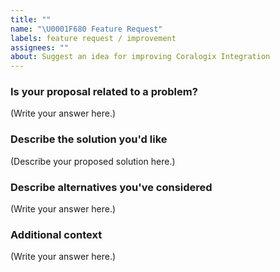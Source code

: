 ```yaml
---
title: ""
name: "\U0001F680 Feature Request"
labels: feature request / improvement
assignees: ""
about: Suggest an idea for improving Coralogix Integration
---
```


### Is your proposal related to a problem?

<!--
  Provide a clear and concise description of what the problem is.
  For example, "I'm always frustrated when..."
  Alternatively, an issue can also be linked here.
-->

(Write your answer here.)

### Describe the solution you'd like

<!--
  Provide a clear and concise description of what you want to happen.
-->

(Describe your proposed solution here.)

### Describe alternatives you've considered

<!--
  Let us know about other solutions you've tried or researched.
-->

(Write your answer here.)

### Additional context

<!--
  Is there anything else you can add about the proposal?
  You might want to link to related issues here, if you haven't already.
-->

(Write your answer here.)
